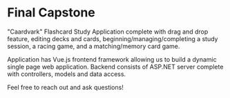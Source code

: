# Final Capstone

"Caardvark" Flashcard Study Application complete with drag and drop feature, editing decks and cards, beginning/managing/completing a study session, a racing game, and a matching/memory card game.

Application has Vue.js frontend framework allowing us to build a dynamic single page web application. Backend consists of ASP.NET server complete with controllers, models and data access.

Feel free to reach out and ask questions!
